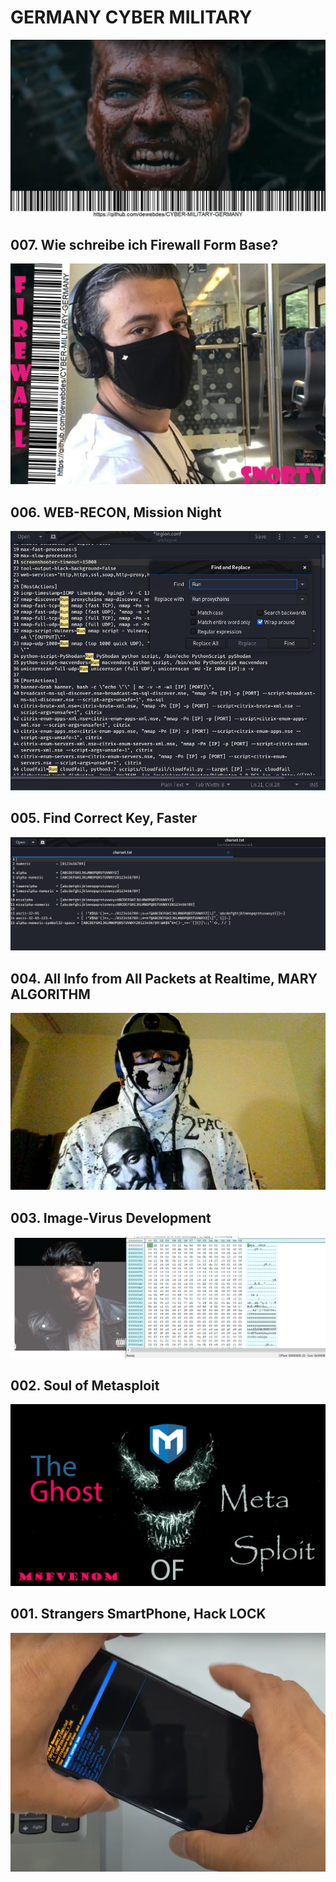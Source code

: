 
<h1>GERMANY CYBER MILITARY</h1>
<img alt="CYBER-MILITARY-GERMANY" src="https://github.com/dewebdes/CYBER-MILITARY-GERMANY/blob/master/gcm.jpeg" >

<p>
<h2>007. Wie schreibe ich Firewall Form Base?</h2>
<a href="https://www.linkedin.com/pulse/wie-schreibe-ich-firewall-form-base-kave-eyni/">
<img src="https://github.com/dewebdes/CYBER-MILITARY-GERMANY/blob/master/snorty003.jpg">
  </a>
  
  
  </p>
<p>
<h2>006. WEB-RECON, Mission Night</h2>
<a href="https://github.com/dewebdes/CYBER-MILITARY-GERMANY/blob/master/Web%20Recon">
<img src="https://github.com/dewebdes/CYBER-MILITARY-GERMANY/blob/master/Web%20Recon/wr1.jpeg">
  </a>
</p>

<p>
<h2>005. Find Correct Key, Faster</h2>
<a href="https://github.com/dewebdes/CYBER-MILITARY-GERMANY/blob/master/Penetration%20Testing">
<img src="https://github.com/dewebdes/CYBER-MILITARY-GERMANY/blob/master/Penetration%20Testing/pass.jpeg">
  </a>
</p>

<p>
<h2>004. All Info from All Packets at Realtime, MARY ALGORITHM</h2>
<a href="https://github.com/dewebdes/CYBER-MILITARY-GERMANY/blob/master/Network%20Traf%EF%AC%81c%20Analysis/Python">
<img src="https://github.com/dewebdes/CYBER-MILITARY-GERMANY/blob/master/Network%20Traf%EF%AC%81c%20Analysis/Python/mary.jpeg">
  </a>
</p>

<p>
<h2>003. Image-Virus Development</h2>
<a href="https://github.com/dewebdes/CYBER-MILITARY-GERMANY/blob/master/Antivirus%20Evasion/Image%20Virus" >
<img src="https://github.com/dewebdes/CYBER-MILITARY-GERMANY/blob/master/Antivirus%20Evasion/Image%20Virus/hex003.PNG" />
</a>
</p>

<p>
<h2>002. Soul of Metasploit</h4>
<a href="https://github.com/dewebdes/CYBER-MILITARY-GERMANY/blob/master/Metasploit/msfvenom">
<img src="https://github.com/dewebdes/CYBER-MILITARY-GERMANY/blob/master/Metasploit/msfvenom/msfvenom.jpg" />
</a>
</p>

<p>
<h2>001. Strangers SmartPhone, Hack LOCK</h4>
<a href="https://github.com/dewebdes/CYBER-MILITARY-GERMANY/blob/master/smartphone/lock/hack">
<img src="https://github.com/dewebdes/CYBER-MILITARY-GERMANY/blob/master/smartphone/lock/hack/mob008.PNG" />
</a>
</p>
